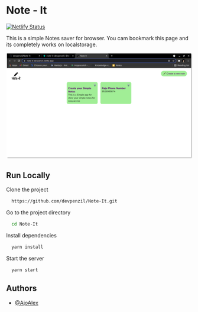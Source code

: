 
# Note - It

[![Netlify Status](https://api.netlify.com/api/v1/badges/75b05afc-6f30-41b0-abbe-12d9603b3b52/deploy-status)](https://app.netlify.com/sites/note-it-devpenzil/deploys)

This is a simple Notes saver for browser. You cam bookmark this page and its completely works on localstorage.

![image](public/noteit.png)

## Run Locally

Clone the project

```bash
  https://github.com/devpenzil/Note-It.git
```

Go to the project directory

```bash
  cd Note-It
```

Install dependencies

```bash
  yarn install
```

Start the server

```bash
  yarn start
```

  
## Authors

- [@AjoAlex](https://www.github.com/devpenzil)

  